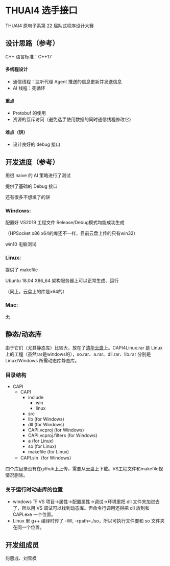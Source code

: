 # THUAI4 选手接口

THUAI4 原电子系第 22 届队式程序设计大赛

## 设计思路（参考）

C++ 语言标准：C++17

#### 多线程设计

- 通信线程：监听代理 Agent 推送的信息更新并发送信息
- AI 线程：死循环

#### 重点

- Protobuf 的使用
- 资源的互斥访问（避免选手使用数据的同时通信线程修改它）

#### 难点（饼）

- 设计良好的 debug 接口

## 开发进度（参考）

用很 naive 的 AI 策略进行了测试

提供了基础的 Debug 接口

还有很多不想填了的饼

### Windows:

配置好 VS2019 工程文件 Release/Debug模式均能成功生成

（HPSocket x86 x64的库还不一样，目前云盘上传的只有win32）

win10 电脑测试

### Linux: 

提供了 makefile

Ubuntu 18.04 X86_64 架构服务器上可以正常生成、运行

（同上，云盘上的库是x64的）

### Mac:

无

## 静态/动态库

由于它们（尤其静态库）比较大，放在了[清华云盘](https://cloud.tsinghua.edu.cn/library/362b57c2-33e0-49f7-b6b9-ded5ea1c0cac/THUAI4%E6%96%87%E4%BB%B6/)上。CAPI4Linux.rar 是 Linux 上的工程（虽然rar是windows的），so.rar、a.rar、dll.rar、lib.rar 分别是 Linux/Windows 所需动态库静态库。

### 目录结构

 - CAPI
   - CAPI
     - include
       - win
       - linux
     - src
     - lib (for Windows)
     - dll (for Windows)
     - CAPI.vcproj (for Windows)
     - CAPI.vcproj.filters (for Windows)
     - a (for Linux)
     - so (for Linux)
     - makefile (for Linux)
   - CAPI.sln（for Windows）



四个库目录没有在github上上传，需要从云盘上下载。VS工程文件和makefile视情况删除。

### 关于运行时动态库的位置

- windows 下 VS 项目->属性->配置属性->调试->环境里把 dll 文件夹加进去了，所以用 VS 调试可以找到动态库。但命令行调用还得把 dll 放到和 CAPI.exe 一个位置。
- Linux 里 g++ 编译时传了 -Wl, -rpath=./so​，所以可执行文件要和 so 文件夹在同一个位置。



## 开发组成员

何思成、刘雪枫
